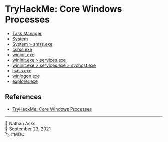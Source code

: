 # TryHackMe: Core Windows Processes

* [Task Manager](../log/2021-09-23-tryhackme-pre-security-supplements.md)
* [System](../log/2021-09-23-tryhackme-pre-security-supplements.md)
* [System > smss.exe](../log/2021-09-23-tryhackme-pre-security-supplements.md)
* [csrss.exe](../log/2021-09-23-tryhackme-pre-security-supplements.md)
* [wininit.exe](../log/2021-09-24-tryhackme-pre-security-supplements.md)
* [wininit.exe > services.exe](../log/2021-09-24-tryhackme-pre-security-supplements.md)
* [wininit.exe > services.exe > svchost.exe](../log/2021-09-24-tryhackme-pre-security-supplements.md)
* [lsass.exe](../log/2021-09-24-tryhackme-pre-security-supplements.md)
* [winlogon.exe](../log/2021-09-24-tryhackme-pre-security-supplements.md)
* [explorer.exe](../log/2021-09-24-tryhackme-pre-security-supplements.md)

## References

* [TryHackMe: Core Windows Processes](https://tryhackme.com/room/btwindowsinternals)

- - - -

👤 Nathan Acks  
📅 September 23, 2021  
🏷️ #MOC
